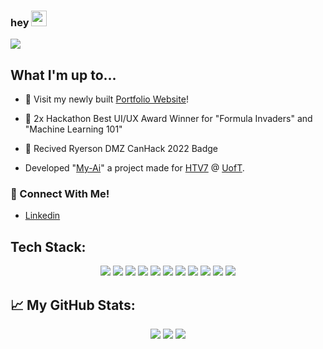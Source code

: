 ### hey <img src="https://media.giphy.com/media/hvRJCLFzcasrR4ia7z/giphy.gif" width="25px">
<p align="center">
  
![](https://komarev.com/ghpvc/?username=MusaAqeel)
## What I'm up to...

- 🔨 Visit my newly built [Portfolio Website](https://musaaqeel.tech/)!

- 🥇  2x Hackathon Best UI/UX Award Winner for "Formula Invaders" and "Machine Learning 101"
- 👾  Recived Ryerson DMZ CanHack 2022 Badge

- Developed "[My-Ai](https://github.com/MusaAqeel/HTV7)" a project made for [HTV7](https://hackthevalley.io) @ [UofT](https://www.utoronto.ca/).

### **📲 Connect With Me!**
- [Linkedin](https://www.linkedin.com/in/musa-aqeel)
## Tech Stack:
<p align="center">
  <img src="https://img.shields.io/badge/python-3670A0?style=square&logo=python&logoColor=white">
  <img src="https://img.shields.io/badge/css3-%231572B6.svg?style=square&logo=css3&logoColor=white">
  <img src="https://img.shields.io/badge/dart-%230175C2.svg?style=square&logo=dart&logoColor=white">
  <img src="https://img.shields.io/badge/java-%23ED8B00.svg?style=square&logo=java&logoColor=white">
  <img src="https://img.shields.io/badge/html5-%23E34F26.svg?style=square&logo=html5&logoColor=white">
  <img src="https://img.shields.io/badge/vercel-%23000000.svg?style=square&logo=vercel&logoColor=white">
  <img src="https://img.shields.io/badge/bootstrap-%23563D7C.svg?style=square&logo=bootstrap&logoColor=white">
  <img src="https://img.shields.io/badge/flask-%23000.svg?style=square&logo=flask&logoColor=white">
  <img src="https://img.shields.io/badge/react-%2320232a.svg?style=square&logo=react&logoColor=%2361DAFB">
  <img src="https://img.shields.io/badge/python-3670A0?style=square&logo=python&logoColor=ffdd54">
  <img src="https://img.shields.io/badge/lua-%232C2D72.svg?style=square&logo=lua&logoColor=white">
  

  
## 📈 My GitHub Stats:


<p align="center">
  <img src="https://github-readme-stats.vercel.app/api?username=musaaqeel&theme=dark&hide_border=false&include_all_commits=false&count_private=true" />
  <img src="https://github-readme-streak-stats.herokuapp.com/?user=musaaqeel&theme=dark&hide_border=false" />
  <img src="https://github-readme-stats.vercel.app/api/top-langs/?username=musaaqeel&theme=dark&hide_border=false&include_all_commits=false&count_private=true&layout=compact" />
</p>

<!---
<p align="center">
  <img src="https://readme-typing-svg.demolab.com?font=Arial&pause=1000&color=F7F7F7&width=435&lines=Student+and+Developer;Hackathon+Enthusiast+;4+years+of+coding+experience+;Software+Programming+Instructor+;Always+Learning;Musa+Aqeel" />
</p>
-->
  
